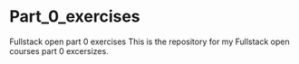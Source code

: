 # Part_0_exercises
Fullstack open part 0 exercises
This is the repository for my Fullstack open courses part 0 excersizes.
